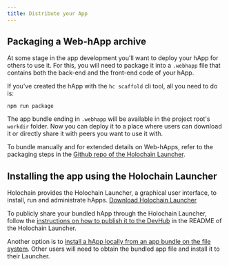 ```yaml
---
title: Distribute your App
---
```


## Packaging a Web-hApp archive

At some stage in the app development you'll want to deploy your hApp for others to use it. For this, you will need to package it into a `.webhapp` file that contains both the back-end and the front-end code of your hApp.

If you've created the hApp with the `hc scaffold` cli tool, all you need to do is:

```shellsession
npm run package
```

The app bundle ending in `.webhapp` will be available in the project root's `workdir` folder. Now you can deploy it to a place where users can download it or directly share it with peers you want to use it with.

To bundle manually and for extended details on Web-hApps, refer to the packaging steps in the [Github repo of the Holochain Launcher](https://github.com/holochain/launcher#packaging-a-web-happ).

## Installing the app using the Holochain Launcher

Holochain provides the Holochain Launcher, a graphical user interface, to install, run and administrate hApps. [Download Holochain Launcher](https://github.com/holochain/launcher/releases)

To publicly share your bundled hApp through the Holochain Launcher, follow the [instructions on how to publish it to the DevHub](https://github.com/holochain/launcher#publishing-and-updating-an-app-in-the-devhub) in the README of the Holochain Launcher.

Another option is to [install a hApp locally from an app bundle on the file system](https://github.com/holochain/launcher#installing-a-holochain-app-happ). Other users will need to obtain the bundled app file and install it to their Launcher.